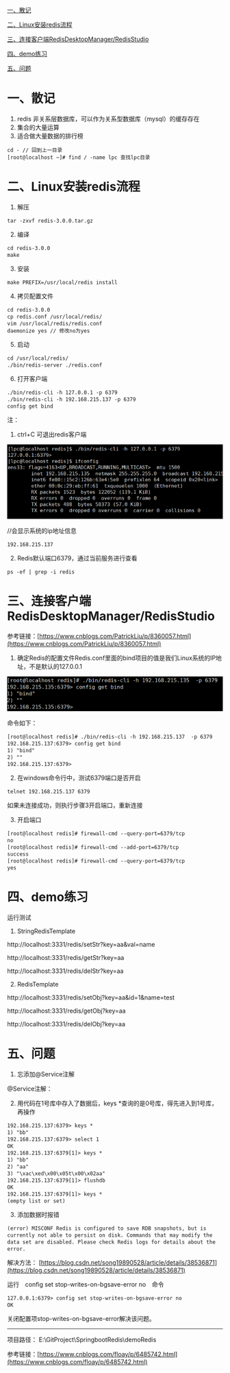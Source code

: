 
[一、散记](#1)

[二、Linux安装redis流程](#2)

[三、连接客户端RedisDesktopManager/RedisStudio](#3)

[四、demo练习](#4)

[五、问题](#5)

<h1 id="1">一、散记</h1>

1. redis 非关系层数据库，可以作为关系型数据库（mysql）的缓存存在
2. 集合的大量运算
3. 适合做大量数据的排行榜

```
cd - // 回到上一目录
[root@localhost ~]# find / -name lpc 查找lpc目录
```		

<h1 id="2">二、Linux安装redis流程</h1>

1. 解压

```
tar -zxvf redis-3.0.0.tar.gz
```		

2. 编译

```
cd redis-3.0.0
make
```	

3. 安装

```
make PREFIX=/usr/local/redis install
```	

4. 拷贝配置文件

```
cd redis-3.0.0
cp redis.conf /usr/local/redis/
vim /usr/local/redis/redis.conf
daemonize yes // 修改no为yes
```		

5. 启动

```
cd /usr/local/redis/
./bin/redis-server ./redis.conf
```

6. 打开客户端

```
./bin/redis-cli -h 127.0.0.1 -p 6379
./bin/redis-cli -h 192.168.215.137 -p 6379
config get bind
```	

注：

1. ctrl+C 可退出redis客户端

![avatar](/pic/redis学习1.png)

//会显示系统的ip地址信息

```
192.168.215.137
```

2. Redis默认端口6379，通过当前服务进行查看

```
ps -ef | grep -i redis
```
<h1 id="3">三、连接客户端RedisDesktopManager/RedisStudio</h1>

参考链接：[https://www.cnblogs.com/PatrickLiu/p/8360057.html](https://www.cnblogs.com/PatrickLiu/p/8360057.html)

1. 确定Redis的配置文件Redis.conf里面的bind项目的值是我们Linux系统的IP地址，不是默认的127.0.0.1

![avatar](/pic/redis学习2.png)

命令如下：

```
[root@localhost redis]# ./bin/redis-cli -h 192.168.215.137  -p 6379
192.168.215.137:6379> config get bind
1) "bind"
2) ""
192.168.215.137:6379> 
```

2. 在windows命令行中，测试6379端口是否开启

```
telnet 192.168.215.137 6379
```    

如果未连接成功，则执行步骤3开启端口，重新连接

3. 开启端口

```
[root@localhost redis]# firewall-cmd --query-port=6379/tcp
no
[root@localhost redis]# firewall-cmd --add-port=6379/tcp
success
[root@localhost redis]# firewall-cmd --query-port=6379/tcp
yes
```    
<h1 id="4">四、demo练习</h1>

运行测试

1. StringRedisTemplate

http://localhost:3331/redis/setStr?key=aa&val=name

http://localhost:3331/redis/getStr?key=aa

http://localhost:3331/redis/delStr?key=aa

2. RedisTemplate

http://localhost:3331/redis/setObj?key=aa&id=1&name=test

http://localhost:3331/redis/getObj?key=aa

http://localhost:3331/redis/delObj?key=aa

<h1 id="5">五、问题</h1>

1. 忘添加@Service注解

@Service注解：

2. 用代码在1号库中存入了数据后，keys *查询的是0号库，得先进入到1号库，再操作
 
``` 
192.168.215.137:6379> keys *
1) "bb"
192.168.215.137:6379> select 1
OK
192.168.215.137:6379[1]> keys *
1) "bb"
2) "aa"
3) "\xac\xed\x00\x05t\x00\x02aa"
192.168.215.137:6379[1]> flushdb
OK
192.168.215.137:6379[1]> keys *
(empty list or set)
```
3. 添加数据时报错 

````
(error) MISCONF Redis is configured to save RDB snapshots, but is currently not able to persist on disk. Commands that may modify the data set are disabled. Please check Redis logs for details about the error.
````

解决方法： [https://blog.csdn.net/song19890528/article/details/38536871](https://blog.csdn.net/song19890528/article/details/38536871)

运行　config set stop-writes-on-bgsave-error no　命令

```
127.0.0.1:6379> config set stop-writes-on-bgsave-error no
OK
```    

关闭配置项stop-writes-on-bgsave-error解决该问题。

----------

项目路径： E:\GitProject\SpringbootRedis\demoRedis

参考链接：[https://www.cnblogs.com/floay/p/6485742.html](https://www.cnblogs.com/floay/p/6485742.html)
